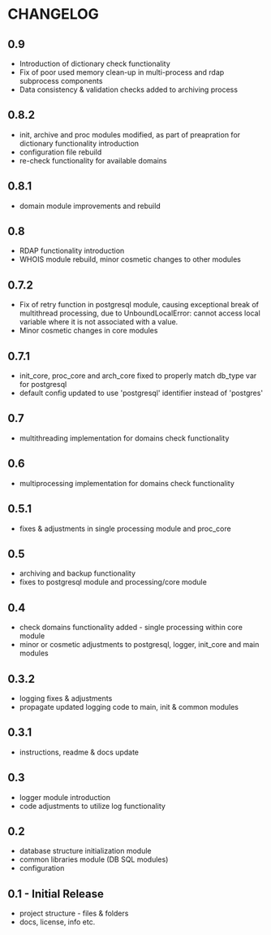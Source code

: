# CHANGELOG

## 0.9
* Introduction of dictionary check functionality
* Fix of poor used memory clean-up in multi-process and rdap subprocess components
* Data consistency & validation checks added to archiving process

## 0.8.2
* init, archive and proc modules modified, as part of preapration for dictionary functionality introduction
* configuration file rebuild
* re-check functionality for available domains


## 0.8.1
* domain module improvements and rebuild


## 0.8
* RDAP functionality introduction
* WHOIS module rebuild, minor cosmetic changes to other modules


## 0.7.2
* Fix of retry function in postgresql module, causing exceptional break of multithread processing, due to UnboundLocalError: cannot access local variable where it is not associated with a value. 
* Minor cosmetic changes in core modules


## 0.7.1
* init_core, proc_core and arch_core fixed to properly match db_type var for postgresql
* default config updated to use 'postgresql' identifier instead of 'postgres'


## 0.7
* multithreading implementation for domains check functionality


## 0.6
* multiprocessing implementation for domains check functionality


## 0.5.1
* fixes & adjustments in single processing module and proc_core


## 0.5
* archiving and backup functionality
* fixes to postgresql module and processing/core module 


## 0.4
* check domains functionality added - single processing within core module
* minor or cosmetic adjustments to postgresql, logger, init_core and main modules


## 0.3.2
* logging fixes & adjustments
* propagate updated logging code to main, init & common modules


## 0.3.1
* instructions, readme & docs update


## 0.3
* logger module introduction
* code adjustments to utilize log functionality


## 0.2
* database structure initialization module
* common libraries module (DB SQL modules)
* configuration


## 0.1 - Initial Release
* project structure - files & folders 
* docs, license, info etc.

